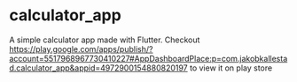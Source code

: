 # calculator_app

A simple calculator app made with Flutter.
Checkout https://play.google.com/apps/publish/?account=5517968967730410227#AppDashboardPlace:p=com.jakobkallestad.calculator_app&appid=4972900154880820197 to view it on play store
